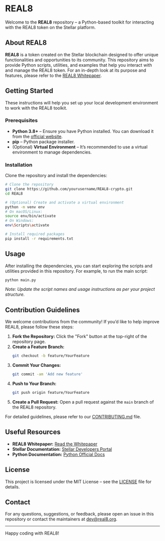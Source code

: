 # REAL8

Welcome to the **REAL8** repository – a Python-based toolkit for interacting with the REAL8 token on the Stellar platform.

## About REAL8

**REAL8** is a token created on the Stellar blockchain designed to offer unique functionalities and opportunities to its community. This repository aims to provide Python scripts, utilities, and examples that help you interact with and manage the REAL8 token. For an in-depth look at its purpose and features, please refer to the [REAL8 Whitepaper](https://real8.org/REAL8-whitepaper-en.pdf).

## Getting Started

These instructions will help you set up your local development environment to work with the REAL8 toolkit.

### Prerequisites

- **Python 3.8+** – Ensure you have Python installed. You can download it from the [official website](https://www.python.org/downloads/).
- **pip** – Python package installer.
- (Optional) **Virtual Environment** – It’s recommended to use a virtual environment to manage dependencies.

### Installation

Clone the repository and install the dependencies:

```bash
# Clone the repository
git clone https://github.com/yourusername/REAL8-crypto.git
cd REAL8

# (Optional) Create and activate a virtual environment
python -m venv env
# On macOS/Linux:
source env/bin/activate
# On Windows:
env\Scripts\activate

# Install required packages
pip install -r requirements.txt
```

## Usage

After installing the dependencies, you can start exploring the scripts and utilities provided in this repository. For example, to run the main script:

```bash
python main.py
```

*Note: Update the script names and usage instructions as per your project structure.*

## Contribution Guidelines

We welcome contributions from the community! If you’d like to help improve REAL8, please follow these steps:

1. **Fork the Repository:** Click the "Fork" button at the top-right of the repository page.
2. **Create a Feature Branch:**  
   ```bash
   git checkout -b feature/YourFeature
   ```
3. **Commit Your Changes:**  
   ```bash
   git commit -am 'Add new feature'
   ```
4. **Push to Your Branch:**  
   ```bash
   git push origin feature/YourFeature
   ```
5. **Create a Pull Request:** Open a pull request against the `main` branch of the REAL8 repository.

For detailed guidelines, please refer to our [CONTRIBUTING.md](CONTRIBUTING.md) file.

## Useful Resources

- **REAL8 Whitepaper:** [Read the Whitepaper](https://real8.org/REAL8-whitepaper-en.pdf)
- **Stellar Documentation:** [Stellar Developers Portal](https://developers.stellar.org/)
- **Python Documentation:** [Python Official Docs](https://docs.python.org/3/)

## License

This project is licensed under the MIT License – see the [LICENSE](LICENSE) file for details.

## Contact

For any questions, suggestions, or feedback, please open an issue in this repository or contact the maintainers at [dev@real8.org](mailto:dev@real8.org).

---

Happy coding with REAL8!
